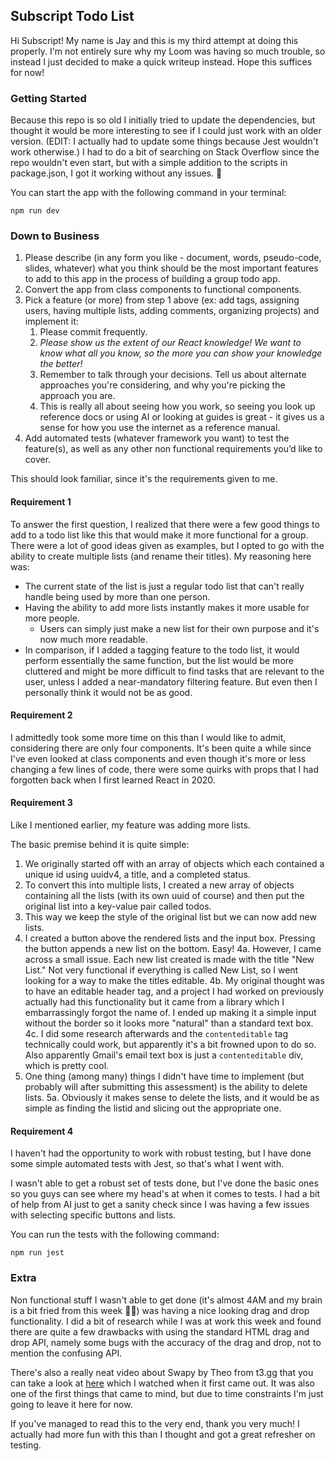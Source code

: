 ## Subscript Todo List

Hi Subscript! My name is Jay and this is my third attempt at doing this properly. I'm not entirely sure why my Loom was having so much trouble, so instead I just decided to make a quick writeup instead. Hope this suffices for now!

### Getting Started

Because this repo is so old I initially tried to update the dependencies, but thought it would be more interesting to see if I could just work with an older version. (EDIT: I actually had to update some things because Jest wouldn't work otherwise.) I had to do a bit of searching on Stack Overflow since the repo wouldn't even start, but with a simple addition to the scripts in package.json, I got it working without any issues. 🎉

You can start the app with the following command in your terminal:

```
npm run dev
```

### Down to Business

1. Please describe (in any form you like - document, words, pseudo-code, slides, whatever) what you think should be the most important features to add to this app in the process of building a group todo app.
2. Convert the app from class components to functional components.
3. Pick a feature (or more) from step 1 above (ex: add tags, assigning users, having multiple lists, adding comments, organizing projects) and implement it:
   1. Please commit frequently.
   2. _Please show us the extent of our React knowledge! We want to know what all you know, so the more you can show your knowledge the better!_
   3. Remember to talk through your decisions. Tell us about alternate approaches you're considering, and why you're picking the approach you are.
   4. This is really all about seeing how you work, so seeing you look up reference docs or using AI or looking at guides is great - it gives us a sense for how you use the internet as a reference manual.
4. Add automated tests (whatever framework you want) to test the feature(s), as well as any other non functional requirements you’d like to cover.

This should look familiar, since it's the requirements given to me.

#### Requirement 1

To answer the first question, I realized that there were a few good things to add to a todo list like this that would make it more functional for a group. There were a lot of good ideas given as examples, but I opted to go with the ability to create multiple lists (and rename their titles). My reasoning here was:

- The current state of the list is just a regular todo list that can't really handle being used by more than one person.
- Having the ability to add more lists instantly makes it more usable for more people.
  - Users can simply just make a new list for their own purpose and it's now much more readable.
- In comparison, if I added a tagging feature to the todo list, it would perform essentially the same function, but the list would be more cluttered and might be more difficult to find tasks that are relevant to the user, unless I added a near-mandatory filtering feature. But even then I personally think it would not be as good.

#### Requirement 2

I admittedly took some more time on this than I would like to admit, considering there are only four components. It's been quite a while since I've even looked at class components and even though it's more or less changing a few lines of code, there were some quirks with props that I had forgotten back when I first learned React in 2020.

#### Requirement 3

Like I mentioned earlier, my feature was adding more lists.

The basic premise behind it is quite simple:

1. We originally started off with an array of objects which each contained a unique id using uuidv4, a title, and a completed status.
2. To convert this into multiple lists, I created a new array of objects containing all the lists (with its own uuid of course) and then put the original list into a key-value pair called todos.
3. This way we keep the style of the original list but we can now add new lists.
4. I created a button above the rendered lists and the input box. Pressing the button appends a new list on the bottom. Easy!
   4a. However, I came across a small issue. Each new list created is made with the title "New List." Not very functional if everything is called New List, so I went looking for a way to make the titles editable.
   4b. My original thought was to have an editable header tag, and a project I had worked on previously actually had this functionality but it came from a library which I embarrassingly forgot the name of. I ended up making it a simple input without the border so it looks more "natural" than a standard text box.
   4c. I did some research afterwards and the `contenteditable` tag technically could work, but apparently it's a bit frowned upon to do so. Also apparently Gmail's email text box is just a `contenteditable` div, which is pretty cool.
5. One thing (among many) things I didn't have time to implement (but probably will after submitting this assessment) is the ability to delete lists.
   5a. Obviously it makes sense to delete the lists, and it would be as simple as finding the listid and slicing out the appropriate one.

#### Requirement 4

I haven't had the opportunity to work with robust testing, but I have done some simple automated tests with Jest, so that's what I went with.

I wasn't able to get a robust set of tests done, but I've done the basic ones so you guys can see where my head's at when it comes to tests. I had a bit of help from AI just to get a sanity check since I was having a few issues with selecting specific buttons and lists.

You can run the tests with the following command:

```
npm run jest
```

### Extra

Non functional stuff I wasn't able to get done (it's almost 4AM and my brain is a bit fried from this week 😵‍💫) was having a nice looking drag and drop functionality. I did a bit of research while I was at work this week and found there are quite a few drawbacks with using the standard HTML drag and drop API, namely some bugs with the accuracy of the drag and drop, not to mention the confusing API.

There's also a really neat video about Swapy by Theo from t3.gg that you can take a look at [here](https://www.youtube.com/watch?v=gaNLnuwoFRI) which I watched when it first came out. It was also one of the first things that came to mind, but due to time constraints I'm just going to leave it here for now.

If you've managed to read this to the very end, thank you very much! I actually had more fun with this than I thought and got a great refresher on testing.
